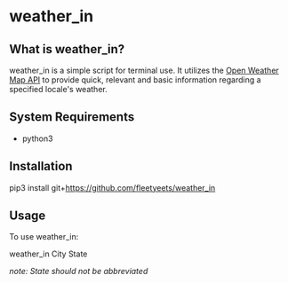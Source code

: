 # weather_in

## What is weather_in?

weather_in is a simple script for terminal use.  It utilizes the <a href = "https://openweathermap.org/current">Open Weather Map API</a> to provide quick, relevant and basic information regarding a specified locale's weather.

## System Requirements

* python3

## Installation

pip3 install git+https://github.com/fleetyeets/weather_in

## Usage

To use weather_in:

weather_in City State

*note: State should not be abbreviated*